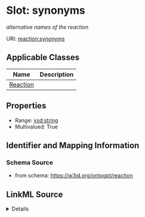# Slot: synonyms
_alternative names of the reaction_


URI: [reaction:synonyms](http://w3id.org/ontogpt/reaction/synonyms)



<!-- no inheritance hierarchy -->




## Applicable Classes

| Name | Description |
| --- | --- |
[Reaction](Reaction.md) | 






## Properties

* Range: [xsd:string](xsd:string)
* Multivalued: True








## Identifier and Mapping Information







### Schema Source


* from schema: https://w3id.org/ontogpt/reaction




## LinkML Source

<details>
```yaml
name: synonyms
description: alternative names of the reaction
from_schema: https://w3id.org/ontogpt/reaction
rank: 1000
multivalued: true
alias: synonyms
owner: Reaction
domain_of:
- Reaction
range: string

```
</details>